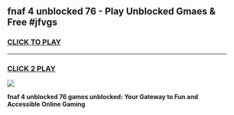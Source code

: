 
## fnaf 4 unblocked 76 - Play Unblocked Gmaes & Free #jfvgs
<h3>
<a href="https://news.freeplayer.one?title=fnaf_4_unblocked_76&ref=24F">CLICK TO PLAY</a></h3>
<hr>

<h3>
<a href="https://news.freeplayer.one?title=fnaf_4_unblocked_76&ref=24F">CLICK 2 PLAY</a>
  
</h3>

<a href="https://news.freeplayer.one?title=fnaf_4_unblocked_76&ref=24F/"><img src="https://clearcache.store/games.png"></a>


**fnaf 4 unblocked 76 games unblocked: Your Gateway to Fun and Accessible Online Gaming**
